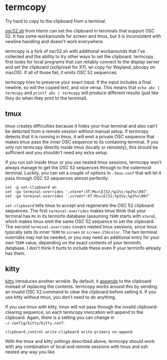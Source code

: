 # termcopy
Try hard to copy to the clipboard from a terminal.

[osc52.sh](https://chromium.googlesource.com/apps/libapps/+/refs/tags/hterm-1.86/hterm/etc/osc52.sh)
from hterm can set the clipboard in terminals that support OSC 52.  It has
some workarounds for screen and tmux, but it is inconsistent with newline
handling and doesn't work everywhere.

termcopy is a fork of osc52.sh with additional workarounds that I've collected
and the ability to try other ways to set the clipboard.  termcopy first looks
for local programs that can reliably connect to the display server and set the
clipboard (xclip/xsel for X11, wl-copy for Wayland, pbcopy on macOS).  If all
of those fail, it emits OSC 52 sequences.

termcopy tries to preserve your exact input.  If the input includes a final
newline, so will the copied text, and vice versa.  This means that
`echo abc | termcopy` and `printf abc | termcopy` will produce different
results (just like they do when they print to the terminal).

## tmux

tmux creates difficulties because it hides your true terminal and also can't
be detected from a remote session without manual setup.  If termcopy detects
that it is running in tmux, it will emit a private OSC sequence that makes
tmux pass the inner OSC sequence to its containing terminal.  If you only run
termcopy directly inside tmux (locally or remotely), this should be sufficient
and you shouldn't need any extra setup.

If you run ssh inside tmux or you use nested tmux sessions, termcopy won't
always manage to get the OSC 52 sequences through to the outermost terminal.
Luckily, you can set a couple of options in `.tmux.conf` that will let it pass
through OSC 52 sequences almost perfectly:

```
set -g set-clipboard on
set -ga terminal-overrides ',xterm*:XT:Ms=\E]52;%p1%s;%p2%s\007'
set -ga terminal-overrides ',screen*:XT:Ms=\E]52;%p1%s;%p2%s\007'
```

`set-clipboard` tells tmux to accept and regenerate the OSC 52 clipboard
sequences.  The first `terminal-overrides` makes tmux think that your terminal
has `Ms` in its terminfo database (assuming `TERM` starts with `xterm`), which
makes tmux emit the same OSC 52 sequence to set the clipboard.  The second
`terminal-overrides` covers nested tmux sessions, since tmux typically sets
its inner `TERM` to `screen` or `screen-256color`.  The two terminal overrides
may not be needed, or you may need an additional entry for your own `TERM`
value, depending on the exact contents of your terminfo database.  I don't
think it hurts to include these even if your terminfo already has them.

## kitty

[kitty](https://sw.kovidgoyal.net/kitty/) introduces another wrinkle.  By
default, it
[appends](https://sw.kovidgoyal.net/kitty/protocol-extensions.html#pasting-to-clipboard)
to the clipboard instead of replacing the contents.  termcopy works around
this by sending an invalid OSC 52 command to clear the clipboard before
setting it.  If you use kitty without tmux, you don't need to do anything.

If you use tmux with kitty, tmux will not pass through the invalid
clipboard-clearing sequence, so each termcopy invocation will append to the
clipboard.  Again, there is a setting you can change in
`~/.config/kitty/kitty.conf`:

```
clipboard_control write-clipboard write-primary no-append
```

With the tmux and kitty settings described above, termcopy should work with
any combination of local and remote sessions with tmux and ssh nested any way
you like.
